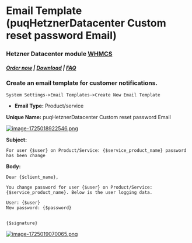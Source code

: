 # Email Template (puqHetznerDatacenter Custom reset password Email)

### Hetzner Datacenter module **[WHMCS](https://puqcloud.com/link.php?id=77)**

#####  [Order now](https://puqcloud.com/whmcs-module-hetzner-datacenter.php) | [Download](https://download.puqcloud.com/WHMCS/servers/PUQ_WHMCS-HetznerDatacenter/) | [FAQ](https://faq.puqcloud.com/)

### Create an email template for customer notifications.

```
System Settings->Email Templates->Create New Email Template
```

- **Email Type:** Product/service

**Unique Name:** puqHetznerDatacenter Custom reset password Email

[![image-1725018922546.png](https://doc.puq.info/uploads/images/gallery/2024-08/scaled-1680-/image-1725018922546.png)](https://doc.puq.info/uploads/images/gallery/2024-08/image-1725018922546.png)

 **Subject:**

```
For user {$user} on Product/Service: {$service_product_name} password has been change
```

**Body:**

```
Dear {$client_name},

You change password for user {$user} on Product/Service: {$service_product_name}. Below is the user logging data.

User: {$user}
New password: {$password}


{$signature}
```

[![image-1725019070065.png](https://doc.puq.info/uploads/images/gallery/2024-08/scaled-1680-/image-1725019070065.png)](https://doc.puq.info/uploads/images/gallery/2024-08/image-1725019070065.png)